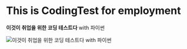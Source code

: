 # This is CodingTest for employment

**이것이 취업을 위한 코딩 테스트다** with 파이썬

![이것이 취업을 위한 코딩 테스트다 with 파이썬](http://image.yes24.com/goods/91433923/XL)
